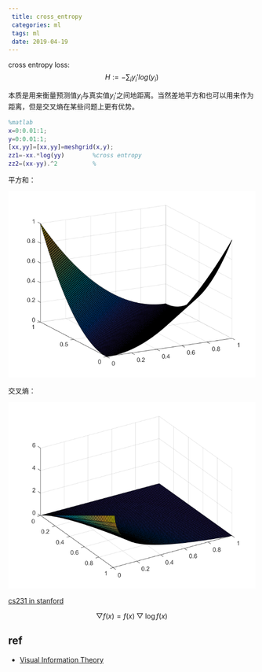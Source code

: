 ```yaml
---
 title: cross_entropy
 categories: ml
 tags: ml
 date: 2019-04-19
---
```


cross entropy loss:
$$H:=-\sum_iy_i'log(y_i)$$

本质是用来衡量预测值$y_i$与真实值$y_i'$之间地距离。当然差地平方和也可以用来作为距离，但是交叉熵在某些问题上更有优势。

```matlab
%matlab
x=0:0.01:1;
y=0:0.01:1;
[xx,yy]=[xx,yy]=meshgrid(x,y);
zz1=-xx.*log(yy)        %cross entropy
zz2=(xx-yy).^2          %
```
平方和：

![mean](imgs/cross_entropy_mean.png)

交叉熵：

![cross](imgs/cross_entropy_cross.png)

[cs231 in stanford](http://cs231n.github.io/)

$$\bigtriangledown f(x)=f(x)\bigtriangledown \log f(x)$$

## ref

- [Visual Information Theory](https://colah.github.io/posts/2015-09-Visual-Information/)

